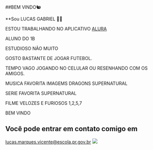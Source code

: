 ##BEM VINDO🐿

**Sou LUCAS GABRIEL 🙅‍♂️

ESTOU TRABALHANDO NO APLICATIVO [ALURA](https://cursos.alura.com.br/user/)

ALUNO DO 1B

ESTUDIOSO NÃO MUITO 

GOSTO BASTANTE DE JOGAR FUTEBOL.

TEMPO VAGO JOGANDO NO CELULAR OU RESENHANDO COM OS AMIGOS.

MUSICA FAVORITA IMAGEMS DRAGONS SUPERNATURAL

SERIE FAVORITA SUPERNATURAL

FILME VELOZES E FURIOSOS 1,2,5,7

BEM VINDO 
## Você pode entrar em contato comigo em 

lucas.marques.vicente@escola.pr.gov.br 
![](https://media.tenor.com/CWQxMl5NuyUAAAAM/cristiano-ronaldo.gif)
